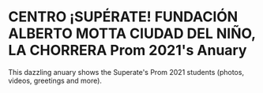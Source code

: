 # CENTRO ¡SUPÉRATE! FUNDACIÓN ALBERTO MOTTA CIUDAD DEL NIÑO, LA CHORRERA Prom 2021's Anuary
 This dazzling anuary shows the Superate's Prom 2021 students (photos, videos, greetings and more).

